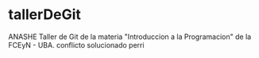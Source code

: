 # tallerDeGit
ANASHE
Taller de Git de la materia "Introduccion a la Programacion" de la FCEyN - UBA.
conflicto solucionado perri
